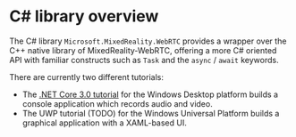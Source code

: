 # C# library overview

The C# library `Microsoft.MixedReality.WebRTC` provides a wrapper over the C++ native library of MixedReality-WebRTC, offering a more C# oriented API with familiar constructs such as `Task` and the `async` / `await` keywords.

There are currently two different tutorials:
- The [.NET Core 3.0 tutorial](helloworld-cs-setup-core3.md) for the Windows Desktop platform builds a console application which records audio and video.
- The UWP tutorial (TODO) for the Windows Universal Platform builds a graphical application with a XAML-based UI. 

